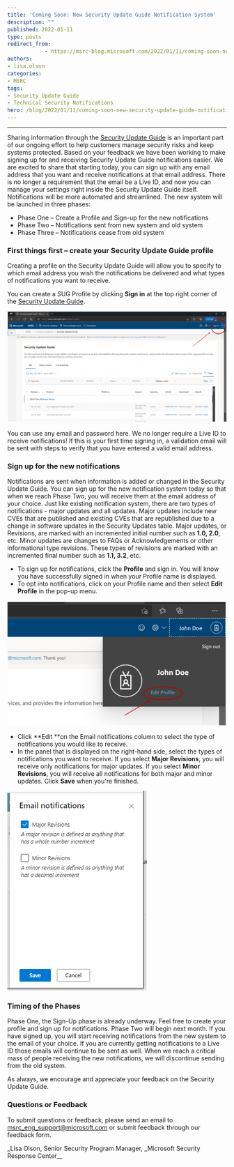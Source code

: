 ```yaml
---
title: 'Coming Soon: New Security Update Guide Notification System'
description: ""
published: 2022-01-11
type: posts
redirect_from:
            - https://msrc-blog.microsoft.com/2022/01/11/coming-soon-new-security-update-guide-notification-system/
authors:
- lisa.olson
categories:
- MSRC
tags:
- Security Update Guide
- Technical Security Notifications
hero: /blog/2022/01/11/coming-soon-new-security-update-guide-notification-system/img/wp-content-uploads-2022-01-SUG_1-1024x517.png
---
```

---

Sharing information through the [Security Update Guide](https://msrc.microsoft.com/update-guide) is an important part of our ongoing effort to help customers manage security risks and keep systems protected. Based on your feedback we have been working to make signing up for and receiving Security Update Guide notifications easier. We are excited to share that starting today, you can sign up with any email address that you want and receive notifications at that email address. There is no longer a requirement that the email be a Live ID, and now you can manage your settings right inside the Security Update Guide itself. Notifications will be more automated and streamlined. The new system will be launched in three phases:

- Phase One – Create a Profile and Sign-up for the new notifications
- Phase Two – Notifications sent from new system and old system
- Phase Three – Notifications cease from old system

### First things first – create your Security Update Guide profile

Creating a profile on the Security Update Guide will allow you to specify to which email address you wish the notifications be delivered and what types of notifications you want to receive.

You can create a SUG Profile by clicking **Sign in** at the top right corner of the [Security Update Guide](https://msrc.microsoft.com/update-guide).

![](./img/wp-content-uploads-2022-01-SUG_1-1024x517.png)

You can use any email and password here. We no longer require a Live ID to receive notifications! If this is your first time signing in, a validation email will be sent with steps to verify that you have entered a valid email address.

### Sign up for the new notifications

Notifications are sent when information is added or changed in the Security Update Guide. You can sign up for the new notification system today so that when we reach Phase Two, you will receive them at the email address of your choice. Just like existing notification system, there are two types of notifications - major updates and all updates. Major updates include new CVEs that are published and existing CVEs that are republished due to a change in software updates in the Security Updates table. Major updates, or Revisions, are marked with an incremented initial number such as **1.0, 2.0**, etc. Minor updates are changes to FAQs or Acknowledgements or other informational type revisions. These types of revisions are marked with an incremented final number such as **1.1, 3.2**, etc.

- To sign up for notifications, click the **Profile** and sign in. You will know you have successfully signed in when your Profile name is displayed.
- To opt into notifications, click on your Profile name and then select **Edit Profile** in the pop-up menu.

![](./img/wp-content-uploads-2022-01-SUG_2-1024x581.png)

- Click **Edit **on the Email notifications column to select the type of notifications you would like to receive.
- In the panel that is displayed on the right-hand side, select the types of notifications you want to receive. If you select **Major Revisions**, you will receive only notifications for major updates. If you select **Minor Revisions**, you will receive all notifications for both major and minor updates. Click **Save** when you're finished.

![](./img/wp-content-uploads-2022-01-SUG_4.png)

### Timing of the Phases

Phase One, the Sign-Up phase is already underway. Feel free to create your profile and sign up for notifications. Phase Two will begin next month. If you have signed up, you will start receiving notifications from the new system to the email of your choice. If you are currently getting notifications to a Live ID those emails will continue to be sent as well. When we reach a critical mass of people receiving the new notifications, we will discontinue sending from the old system.

As always, we encourage and appreciate your feedback on the Security Update Guide.

### Questions or Feedback

To submit questions or feedback, please send an email to msrc_eng_support@microsoft.com or submit feedback through our feedback form.

\_Lisa Olson, Senior Security Program Manager, \_Microsoft Security Response Center\_\_
